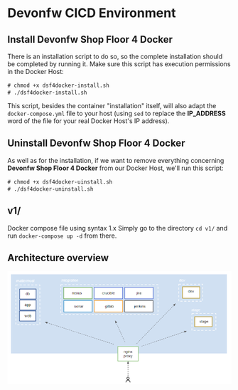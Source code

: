 # Devonfw CICD Environment

## Install Devonfw Shop Floor 4 Docker

There is an installation script to do so, so the complete installation should be completed by running it. Make sure this script has execution permissions in the Docker Host:

```
# chmod +x dsf4docker-install.sh
# ./dsf4docker-install.sh
```

This script, besides the container "installation" itself, will also adapt the `docker-compose.yml` file to your host (using `sed` to replace the **IP_ADDRESS** word of the file for your real Docker Host's IP address).

## Uninstall Devonfw Shop Floor 4 Docker

As well as for the installation, if we want to remove everything concerning **Devonfw Shop Floor 4 Docker** from our Docker Host, we'll run this script:

```
# chmod +x dsf4docker-uinstall.sh
# ./dsf4docker-uninstall.sh
```

## v1/

Docker compose file using syntax 1.x
Simply go to the directory `cd v1/` and run `docker-compose up -d` from there.

## Architecture overview

![](../../readme/devonfw-shop-floor-docker-arch.png)